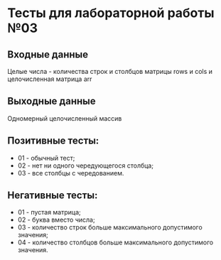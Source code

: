 # Тесты для лабораторной работы №03

## Входные данные
Целые числа - количества строк и столбцов матрицы rows и cols и целочисленная матрица arr

## Выходные данные
Одномерный целочисленный массив

## Позитивные тесты:
- 01 - обычный тест;
- 02 - нет ни одного чередующегося столбца;
- 03 - все столбцы с чередованием.

## Негативные тесты:
- 01 - пустая матрица;
- 02 - буква вместо числа;
- 03 - количество строк больше максимального допустимого значения;
- 04 - количество столбцов больше максимального допустимого значения.